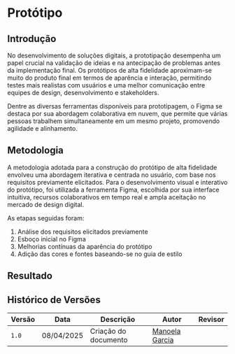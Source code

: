 # Protótipo

## Introdução
No desenvolvimento de soluções digitais, a prototipação desempenha um papel crucial na validação de ideias e na antecipação de problemas antes da implementação final. Os protótipos de alta fidelidade aproximam-se muito do produto final em termos de aparência e interação, permitindo testes mais realistas com usuários e uma melhor comunicação entre equipes de design, desenvolvimento e stakeholders.

Dentre as diversas ferramentas disponíveis para prototipagem, o Figma se destaca por sua abordagem colaborativa em nuvem, que permite que várias pessoas trabalhem simultaneamente em um mesmo projeto, promovendo agilidade e alinhamento.

## Metodologia
A metodologia adotada para a construção do protótipo de alta fidelidade envolveu uma abordagem iterativa e centrada no usuário, com base nos requisitos previamente elicitados. Para o desenvolvimento visual e interativo do protótipo, foi utilizada a ferramenta Figma, escolhida por sua interface intuitiva, recursos colaborativos em tempo real e ampla aceitação no mercado de design digital.

As etapas seguidas foram:
1. Análise dos requisitos elicitados previamente
2. Esboço inicial no Figma
3. Melhorias contínuas da aparência do protótipo
4. Adição das cores e fontes baseando-se no guia de estilo

## Resultado

## Histórico de Versões

| Versão | Data       | Descrição             | Autor                                         | Revisor                                     |
|--------|------------|-----------------------|-----------------------------------------------|---------------------------------------------|
| `1.0`    | 08/04/2025 | Criação do documento  | [Manoela Garcia](https://github.com/manu-sgc) |  |